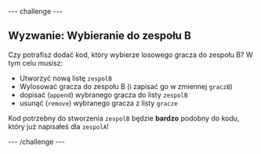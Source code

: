 \--- challenge \---

## Wyzwanie: Wybieranie do zespołu B

Czy potrafisz dodać kod, który wybierze losowego gracza do zespołu B? W tym celu musisz:

+ Utworzyć nową listę `zespolB`
+ Wylosować gracza do zespołu B (i zapisać go w zmiennej `graczB`)
+ dopisać (`append`) wybranego gracza do listy `zespolB`
+ usunąć (`remove`) wybranego gracza z listy `gracze`

Kod potrzebny do stworzenia `zespolB` będzie **bardzo** podobny do kodu, który już napisałeś dla `zespolA`!

\--- /challenge \---